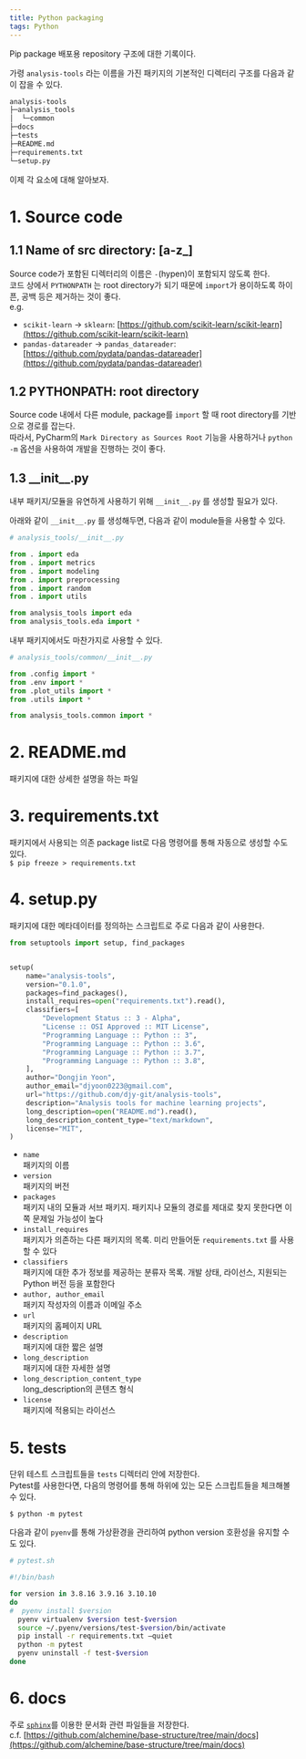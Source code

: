 ```yaml
---
title: Python packaging
tags: Python
---
```


<!--more-->

Pip package 배포용 repository 구조에 대한 기록이다.

가령 `analysis-tools` 라는 이름을 가진 패키지의 기본적인 디렉터리 구조를 다음과 같이 잡을 수 있다.

```bash
analysis-tools
├─analysis_tools
│  └─common
├─docs
├─tests
├─README.md
├─requirements.txt
└─setup.py
```

이제 각 요소에 대해 알아보자.


# 1. Source code
## 1.1 Name of src directory: [a-z_]
Source code가 포함된 디렉터리의 이름은 `-`(hypen)이 포함되지 않도록 한다. \
코드 상에서 `PYTHONPATH` 는 root directory가 되기 때문에 `import`가 용이하도록 하이픈, 공백 등은 제거하는 것이 좋다. \
e.g.
- `scikit-learn` → `sklearn`: [https://github.com/scikit-learn/scikit-learn](https://github.com/scikit-learn/scikit-learn)
- `pandas-datareader` → `pandas_datareader`: [https://github.com/pydata/pandas-datareader](https://github.com/pydata/pandas-datareader)

## 1.2 PYTHONPATH: root directory
Source code 내에서 다른 module, package를 `import` 할 때 root directory를 기반으로 경로를 잡는다. \
따라서, PyCharm의 `Mark Directory as Sources Root` 기능을 사용하거나 `python -m` 옵션을 사용하여 개발을 진행하는 것이 좋다.

## 1.3 \_\_init\_\_.py
내부 패키지/모듈을 유연하게 사용하기 위해 `__init__.py` 를 생성할 필요가 있다.

아래와 같이 `__init__.py` 를 생성해두면, 다음과 같이 module들을 사용할 수 있다.

```python
# analysis_tools/__init__.py

from . import eda
from . import metrics
from . import modeling
from . import preprocessing
from . import random
from . import utils
```

```python
from analysis_tools import eda
from analysis_tools.eda import *
```

내부 패키지에서도 마찬가지로 사용할 수 있다.

```python
# analysis_tools/common/__init__.py

from .config import *
from .env import *
from .plot_utils import *
from .utils import *
```

```python
from analysis_tools.common import *
```


# 2. README.md
패키지에 대한 상세한 설명을 하는 파일


# 3. requirements.txt
패키지에서 사용되는 의존 package list로 다음 명령어를 통해 자동으로 생성할 수도 있다. \
`$ pip freeze > requirements.txt`


# 4. setup.py
패키지에 대한 메타데이터를 정의하는 스크립트로 주로 다음과 같이 사용한다.

```python
from setuptools import setup, find_packages


setup(
    name="analysis-tools",
    version="0.1.0",
    packages=find_packages(),
    install_requires=open("requirements.txt").read(),
    classifiers=[
        "Development Status :: 3 - Alpha",
        "License :: OSI Approved :: MIT License",
        "Programming Language :: Python :: 3",
        "Programming Language :: Python :: 3.6",
        "Programming Language :: Python :: 3.7",
        "Programming Language :: Python :: 3.8",
    ],
    author="Dongjin Yoon",
    author_email="djyoon0223@gmail.com",
    url="https://github.com/djy-git/analysis-tools",
    description="Analysis tools for machine learning projects",
    long_description=open("README.md").read(),
    long_description_content_type="text/markdown",
    license="MIT",
)
```

- `name`\
패키지의 이름
- `version`\
패키지의 버전
- `packages`\
패키지 내의 모듈과 서브 패키지. 패키지나 모듈의 경로를 제대로 찾지 못한다면 이쪽 문제일 가능성이 높다
- `install_requires`\
패키지가 의존하는 다른 패키지의 목록. 미리 만들어둔 `requirements.txt` 를 사용할 수 있다
- `classifiers`\
패키지에 대한 추가 정보를 제공하는 분류자 목록. 개발 상태, 라이선스, 지원되는 Python 버전 등을 포함한다
- `author, author_email`\
패키지 작성자의 이름과 이메일 주소
- `url`\
패키지의 홈페이지 URL
- `description`\
패키지에 대한 짧은 설명
- `long_description`\
패키지에 대한 자세한 설명
- `long_description_content_type`\
long_description의 콘텐츠 형식
- `license`\
패키지에 적용되는 라이선스


# 5. tests
단위 테스트 스크립트들을 `tests` 디렉터리 안에 저장한다. \
Pytest를 사용한다면, 다음의 명령어를 통해 하위에 있는 모든 스크립트들을 체크해볼 수 있다.

`$ python -m pytest`


다음과 같이 `pyenv`를 통해 가상환경을 관리하여 python version 호환성을 유지할 수도 있다.

```bash
# pytest.sh

#!/bin/bash

for version in 3.8.16 3.9.16 3.10.10
do
#  pyenv install $version
  pyenv virtualenv $version test-$version
  source ~/.pyenv/versions/test-$version/bin/activate
  pip install -r requirements.txt —quiet
  python -m pytest
  pyenv uninstall -f test-$version
done
```


# 6. docs
주로 [`sphinx`](https://www.sphinx-doc.org/en/master/)를 이용한 문서화 관련 파일들을 저장한다. \
c.f. [https://github.com/alchemine/base-structure/tree/main/docs](https://github.com/alchemine/base-structure/tree/main/docs)
